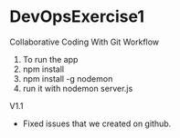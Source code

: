 # DevOpsExercise1
Collaborative Coding With Git Workflow

1. To run the app
2. npm install
3. npm install -g nodemon
4. run it with nodemon server.js

V1.1 
- Fixed issues that we created on github.
